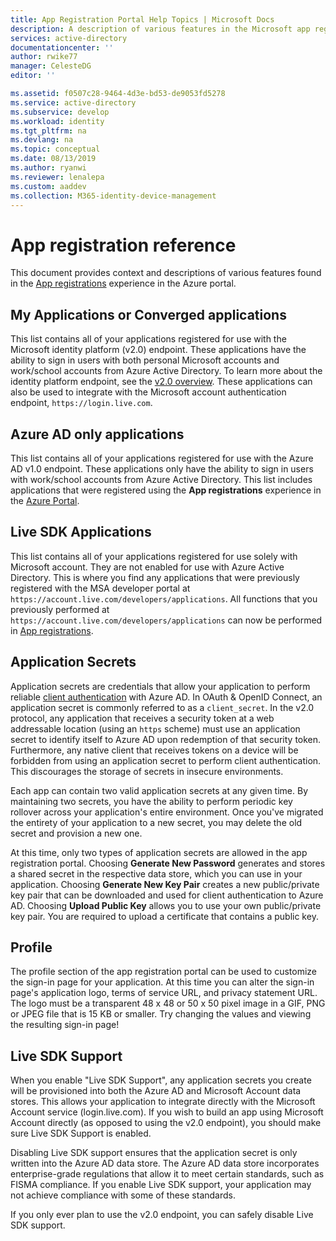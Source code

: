 ```yaml
---
title: App Registration Portal Help Topics | Microsoft Docs
description: A description of various features in the Microsoft app registration portal.
services: active-directory
documentationcenter: ''
author: rwike77
manager: CelesteDG
editor: ''

ms.assetid: f0507c28-9464-4d3e-bd53-de9053fd5278
ms.service: active-directory
ms.subservice: develop
ms.workload: identity
ms.tgt_pltfrm: na
ms.devlang: na
ms.topic: conceptual
ms.date: 08/13/2019
ms.author: ryanwi
ms.reviewer: lenalepa
ms.custom: aaddev
ms.collection: M365-identity-device-management
---
```


# App registration reference
This document provides context and descriptions of various features found in the [App registrations](https://aka.ms/appregistrations) experience in the Azure portal.

## My Applications or Converged applications
This list contains all of your applications registered for use with the Microsoft identity platform (v2.0) endpoint. These applications have the ability to sign in users with both personal Microsoft accounts and work/school accounts from Azure Active Directory. To learn more about the identity platform endpoint, see the [v2.0 overview](active-directory-appmodel-v2-overview.md). These applications can also be used to integrate with the Microsoft account authentication endpoint, `https://login.live.com`.

## Azure AD only applications
This list contains all of your applications registered for use with the Azure AD v1.0 endpoint. These applications only have the ability to sign in users with work/school accounts from Azure Active Directory. This list includes applications that were registered using the **App registrations** experience in the [Azure Portal](https://portal.azure.com).

## Live SDK Applications
This list contains all of your applications registered for use solely with Microsoft account. They are not enabled for use with Azure Active Directory. This is where you find any applications that were previously registered with the MSA developer portal at `https://account.live.com/developers/applications`. All functions that you previously performed at `https://account.live.com/developers/applications` can now be performed in [App registrations](https://aka.ms/appregistrations).

## Application Secrets
Application secrets are credentials that allow your application to perform reliable [client authentication](https://tools.ietf.org/html/rfc6749#section-2.3) with Azure AD. In OAuth & OpenID Connect, an application secret is commonly referred to as a `client_secret`. In the v2.0 protocol, any application that receives a security token at a web addressable location (using an `https` scheme) must use an application secret to identify itself to Azure AD upon redemption of that security token. Furthermore, any native client that receives tokens on a device will be forbidden from using an application secret to perform client authentication. This discourages the storage of secrets in insecure environments.

Each app can contain two valid application secrets at any given time. By maintaining two secrets, you have the ability to perform periodic key rollover across your application's entire environment. Once you've migrated the entirety of your application to a new secret, you may delete the old secret and provision a new one.

At this time, only two types of application secrets are allowed in the app registration portal. Choosing **Generate New Password** generates and stores a shared secret in the respective data store, which you can use in your application. Choosing **Generate New Key Pair** creates a new public/private key pair that can be downloaded and used for client authentication to Azure AD. Choosing **Upload Public Key** allows you to use your own public/private key pair.
You are required to upload a certificate that contains a public key.

## Profile
The profile section of the app registration portal can be used to customize the sign-in page for your application. At this time you can alter the sign-in page's application logo, terms of service URL, and privacy statement URL. The logo must be a transparent 48 x 48 or 50 x 50 pixel image in a GIF, PNG or JPEG file that is 15 KB or smaller. Try changing the values and viewing the resulting sign-in page!

## Live SDK Support
When you enable "Live SDK Support", any application secrets you create will be provisioned into both the Azure AD and Microsoft Account data stores. This allows your application to integrate directly with the Microsoft Account service (login.live.com). If you wish to build an app using Microsoft Account directly (as opposed to using the v2.0 endpoint), you should make sure Live SDK Support is enabled.

Disabling Live SDK support ensures that the application secret is only written into the Azure AD data store. The Azure AD data store incorporates enterprise-grade regulations that allow it to meet certain standards, such as FISMA compliance. If you enable Live SDK support, your application may not achieve compliance with some of these standards.

If you only ever plan to use the v2.0 endpoint, you can safely disable Live SDK support.

